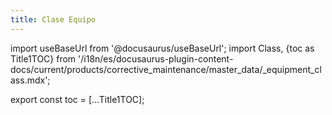 ```yaml
---
title: Clase Equipo
---
```


import useBaseUrl from '@docusaurus/useBaseUrl'; 
import Class, {toc as Title1TOC} from '/i18n/es/docusaurus-plugin-content-docs/current/products/corrective_maintenance/master_data/_equipment_class.mdx'; 

<Class/>

export const toc = [...Title1TOC];